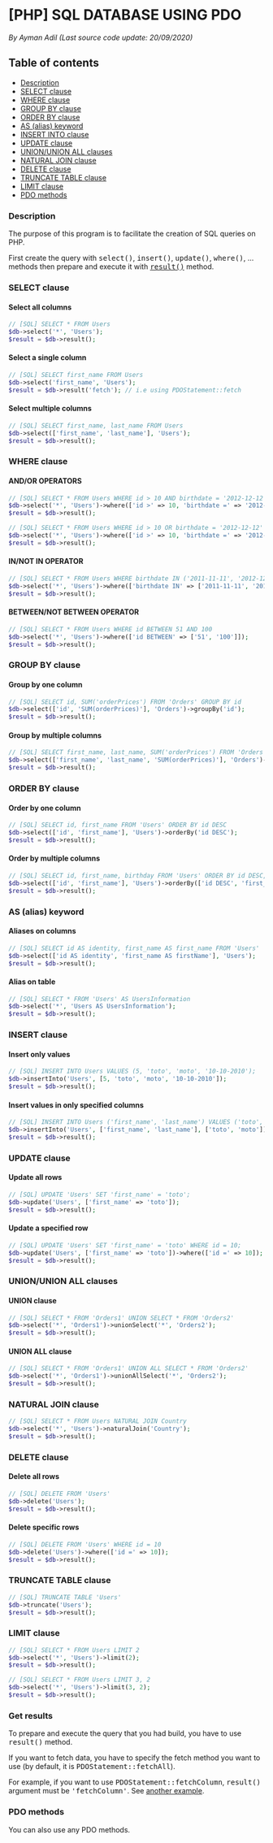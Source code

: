 # [PHP] SQL DATABASE USING PDO

_By Ayman Adil (Last source code update: 20/09/2020)_

## Table of contents

- [Description](#description)
- [SELECT clause](#select-clause)
- [WHERE clause](#where-clause)
- [GROUP BY clause](#group-by-clause)
- [ORDER BY clause](#order-by-clause)
- [AS (alias) keyword](#as-alias-keyword)
- [INSERT INTO clause](#insert-into-keyword)
- [UPDATE clause](#update-clause)
- [UNION/UNION ALL clauses](#unionunion-all-clauses)
- [NATURAL JOIN clause](#natural-join-clause)
- [DELETE clause](#delete-clause)
- [TRUNCATE TABLE clause](#truncate-table-clause)
- [LIMIT clause](#limit-clause)
- [PDO methods](#pdo-methods)

### Description

The purpose of this program is to facilitate the creation of SQL queries on PHP.

First create the query with <tt>select()</tt>, <tt>insert()</tt>, <tt>update()</tt>, <tt>where()</tt>, ... methods then prepare and execute it with <tt>[result()](#get-results)</tt> method.

### SELECT clause

#### Select all columns

```php
// [SQL] SELECT * FROM Users
$db->select('*', 'Users');
$result = $db->result();
```

#### Select a single column

```php
// [SQL] SELECT first_name FROM Users
$db->select('first_name', 'Users');
$result = $db->result('fetch'); // i.e using PDOStatement::fetch
```

#### Select multiple columns

```php
// [SQL] SELECT first_name, last_name FROM Users
$db->select(['first_name', 'last_name'], 'Users');
$result = $db->result();
```

### WHERE clause

#### AND/OR OPERATORS

```php
// [SQL] SELECT * FROM Users WHERE id > 10 AND birthdate = '2012-12-12'
$db->select('*', 'Users')->where(['id >' => 10, 'birthdate =' => '2012-12-12']);
$result = $db->result();
```

```php
// [SQL] SELECT * FROM Users WHERE id > 10 OR birthdate = '2012-12-12'
$db->select('*', 'Users')->where(['id >' => 10, 'birthdate =' => '2012-12-12'], 'OR');
$result = $db->result();
```

#### IN/NOT IN OPERATOR

```php
// [SQL] SELECT * FROM Users WHERE birthdate IN ('2011-11-11', '2012-12-12')
$db->select('*', 'Users')->where(['birthdate IN' => ['2011-11-11', '2012-12-12']]);
$result = $db->result();
```

#### BETWEEN/NOT BETWEEN OPERATOR

```php
// [SQL] SELECT * FROM Users WHERE id BETWEEN 51 AND 100
$db->select('*', 'Users')->where(['id BETWEEN' => ['51', '100']]);
$result = $db->result();
```

### GROUP BY clause

#### Group by one column

```php
// [SQL] SELECT id, SUM('orderPrices') FROM 'Orders' GROUP BY id
$db->select(['id', 'SUM(orderPrices)'], 'Orders')->groupBy('id');
$result = $db->result();
```

#### Group by multiple columns

```php
// [SQL] SELECT first_name, last_name, SUM('orderPrices') FROM 'Orders' GROUP BY first_name, last_name
$db->select(['first_name', 'last_name', 'SUM(orderPrices)'], 'Orders')->groupBy(['first_name', 'last_name']);
$result = $db->result();
```

### ORDER BY clause

#### Order by one column

```php
// [SQL] SELECT id, first_name FROM 'Users' ORDER BY id DESC
$db->select(['id', 'first_name'], 'Users')->orderBy('id DESC');
$result = $db->result();
```

#### Order by multiple columns

```php
// [SQL] SELECT id, first_name, birthday FROM 'Users' ORDER BY id DESC, first_name
$db->select(['id', 'first_name'], 'Users')->orderBy(['id DESC', 'first_name']);
$result = $db->result();
```

### AS (alias) keyword

#### Aliases on columns

```php
// [SQL] SELECT id AS identity, first_name AS first_name FROM 'Users'
$db->select(['id AS identity', 'first_name AS firstName'], 'Users');
$result = $db->result();
```

#### Alias on table

```php
// [SQL] SELECT * FROM 'Users' AS UsersInformation
$db->select('*', 'Users AS UsersInformation');
$result = $db->result();
```

### INSERT clause

#### Insert only values

```php
// [SQL] INSERT INTO Users VALUES (5, 'toto', 'moto', '10-10-2010');
$db->insertInto('Users', [5, 'toto', 'moto', '10-10-2010']);
$result = $db->result();
```

#### Insert values in only specified columns

```php
// [SQL] INSERT INTO Users ('first_name', 'last_name') VALUES ('toto', 'moto');
$db->insertInto('Users', ['first_name', 'last_name'], ['toto', 'moto']);
$result = $db->result();
```

### UPDATE clause

#### Update all rows

```php
// [SQL] UPDATE 'Users' SET 'first_name' = 'toto';
$db->update('Users', ['first_name' => 'toto']);
$result = $db->result();
```

#### Update a specified row

```php
// [SQL] UPDATE 'Users' SET 'first_name' = 'toto' WHERE id = 10;
$db->update('Users', ['first_name' => 'toto'])->where(['id =' => 10]);
$result = $db->result();
```

### UNION/UNION ALL clauses

#### UNION clause

```php
// [SQL] SELECT * FROM 'Orders1' UNION SELECT * FROM 'Orders2'
$db->select('*', 'Orders1')->unionSelect('*', 'Orders2');
$result = $db->result();
```

#### UNION ALL clause

```php
// [SQL] SELECT * FROM 'Orders1' UNION ALL SELECT * FROM 'Orders2'
$db->select('*', 'Orders1')->unionAllSelect('*', 'Orders2');
$result = $db->result();
```

### NATURAL JOIN clause

```php
// [SQL] SELECT * FROM Users NATURAL JOIN Country
$db->select('*', 'Users')->naturalJoin('Country');
$result = $db->result();
```

### DELETE clause

#### Delete all rows

```php
// [SQL] DELETE FROM 'Users'
$db->delete('Users');
$result = $db->result();
```

#### Delete specific rows

```php
// [SQL] DELETE FROM 'Users' WHERE id = 10
$db->delete('Users')->where(['id =' => 10]);
$result = $db->result();
```

### TRUNCATE TABLE clause

```php
// [SQL] TRUNCATE TABLE 'Users'
$db->truncate('Users');
$result = $db->result();
```

### LIMIT clause

```php
// [SQL] SELECT * FROM Users LIMIT 2
$db->select('*', 'Users')->limit(2);
$result = $db->result();
```

```php
// [SQL] SELECT * FROM Users LIMIT 3, 2
$db->select('*', 'Users')->limit(3, 2);
$result = $db->result();
```

### Get results

To prepare and execute the query that you had build, you have to use <tt>result()</tt> method.

If you want to fetch data, you have to specify the fetch method you want to use (by default, it is <tt>PDOStatement::fetchAll</tt>).

For example, if you want to use <tt>PDOStatement::fetchColumn</tt>, <tt>result()</tt> argument must be <tt>'fetchColumn'</tt>. See [another example](#select-a-single-column).

### PDO methods

You can also use any PDO methods.
